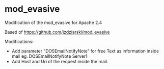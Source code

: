 # mod_evasive
Modification of the mod_evasive for Apache 2.4


Based of https://github.com/jzdziarski/mod_evasive

Modifications:
- Add parameter "DOSEmailNotifyNote" for free Text as information inside mail eg. DOSEmailNotifyNote Server1
- Add Host and Uri of the request inside the mail.
